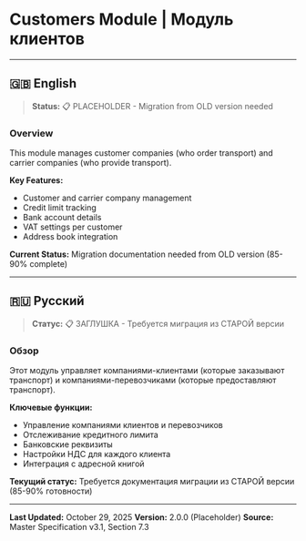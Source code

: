 # Customers Module | Модуль клиентов

---

## 🇬🇧 English

> **Status:** 📋 PLACEHOLDER - Migration from OLD version needed

### Overview

This module manages customer companies (who order transport) and carrier companies (who provide transport).

**Key Features:**
- Customer and carrier company management
- Credit limit tracking
- Bank account details
- VAT settings per customer
- Address book integration

**Current Status:** Migration documentation needed from OLD version (85-90% complete)

---

## 🇷🇺 Русский

> **Статус:** 📋 ЗАГЛУШКА - Требуется миграция из СТАРОЙ версии

### Обзор

Этот модуль управляет компаниями-клиентами (которые заказывают транспорт) и компаниями-перевозчиками (которые предоставляют транспорт).

**Ключевые функции:**
- Управление компаниями клиентов и перевозчиков
- Отслеживание кредитного лимита
- Банковские реквизиты
- Настройки НДС для каждого клиента
- Интеграция с адресной книгой

**Текущий статус:** Требуется документация миграции из СТАРОЙ версии (85-90% готовности)

---

**Last Updated:** October 29, 2025
**Version:** 2.0.0 (Placeholder)
**Source:** Master Specification v3.1, Section 7.3

